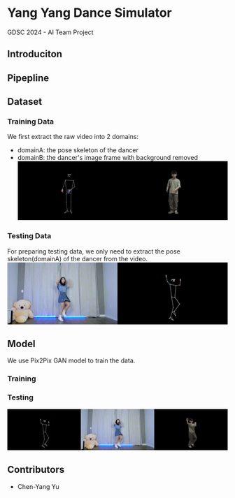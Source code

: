 # Yang Yang Dance Simulator
GDSC 2024 - AI Team Project

## Introduciton

## Pipepline

## Dataset
### Training Data
We first extract the raw video into 2 domains:
- domainA: the pose skeleton of the dancer
- domainB: the dancer's image frame with background removed
![training data](src/training_pose2img.gif)

### Testing Data
For preparing testing data, we only need to extract the pose skeleton(domainA) of the dancer from the video.
![testing data](src/magnetic_dance2pose.gif)

## Model
We use Pix2Pix GAN model to train the data. 
### Training
### Testing
![generated video](src/fish_magnetic.gif)

## Contributors
- Chen-Yang Yu
